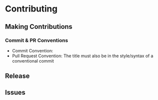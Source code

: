 # Contributing

## Making Contributions

### Commit & PR Conventions

- Commit Convention:
- Pull Request Convention: The title must also be in the style/syntax of a conventional commit

## Release

## Issues
